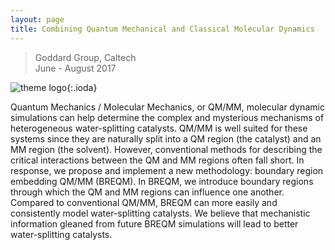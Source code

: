 ```yaml
---
layout: page
title: Combining Quantum Mechanical and Classical Molecular Dynamics
---
```


> Goddard Group, Caltech  
> June - August 2017

![theme logo](breqm_scheme.png){:.ioda}


Quantum Mechanics / Molecular Mechanics, or QM/MM, molecular dynamic simulations can help determine the complex and mysterious mechanisms of heterogeneous water-splitting catalysts. QM/MM is well suited for these systems since they are naturally split into a QM region (the catalyst) and an MM region (the solvent). However, conventional methods for describing the critical interactions between the QM and MM regions often fall short. In response, we propose and implement a new methodology: boundary region embedding QM/MM (BREQM). In BREQM, we introduce boundary regions through which the QM and MM regions can influence one another. Compared to conventional QM/MM, BREQM can more easily and consistently model water-splitting catalysts. We believe that mechanistic information gleaned from future BREQM simulations will lead to better water-splitting catalysts.  

